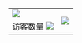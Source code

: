 <table border="0" align="center">
    <tr>
        <td><img src="https://github-readme-stats.vercel.app/api?username=GoogleLLP&show_icons=true&theme=tokyonight" /><br /></td>
        <td rowspan="2"><img src="https://github-readme-stats.vercel.app/api/top-langs/?username=GoogleLLP" /></td>
    </tr>
    <tr>
        <td>访客数量&nbsp;<img src="https://profile-counter.glitch.me/GoogleLLP/count.svg" /></td>
    </tr>
</table>
